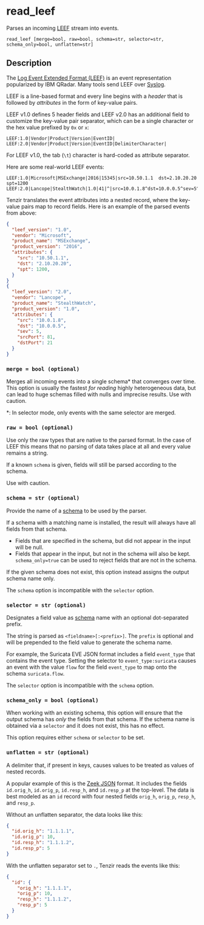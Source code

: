 # read_leef

Parses an incoming [LEEF][leef] stream into events.

```tql
read_leef [merge=bool, raw=bool, schema=str, selector=str, schema_only=bool, unflatten=str]
```

## Description

The [Log Event Extended Format (LEEF)][leef] is an event representation
popularized by IBM QRadar. Many tools send LEEF over [Syslog](read_syslog.md).

[leef]: https://www.ibm.com/docs/en/dsm?topic=overview-leef-event-components

LEEF is a line-based format and every line begins with a *header* that is
followed by *attributes* in the form of key-value pairs.

LEEF v1.0 defines 5 header fields and LEEF v2.0 has an additional field to
customize the key-value pair separator, which can be a single character or the
hex value prefixed by `0x` or `x`:

```
LEEF:1.0|Vendor|Product|Version|EventID|
LEEF:2.0|Vendor|Product|Version|EventID|DelimiterCharacter|
```

For LEEF v1.0, the tab (`\t`) character is hard-coded as attribute separator.

Here are some real-world LEEF events:

```
LEEF:1.0|Microsoft|MSExchange|2016|15345|src=10.50.1.1	dst=2.10.20.20	spt=1200
LEEF:2.0|Lancope|StealthWatch|1.0|41|^|src=10.0.1.8^dst=10.0.0.5^sev=5^srcPort=81^dstPort=21
```

Tenzir translates the event attributes into a nested record, where the key-value
pairs map to record fields. Here is an example of the parsed events from above:

```json
{
  "leef_version": "1.0",
  "vendor": "Microsoft",
  "product_name": "MSExchange",
  "product_version": "2016",
  "attributes": {
    "src": "10.50.1.1",
    "dst": "2.10.20.20",
    "spt": 1200,
  }
}
{
  "leef_version": "2.0",
  "vendor": "Lancope",
  "product_name": "StealthWatch",
  "product_version": "1.0",
  "attributes": {
    "src": "10.0.1.8",
    "dst": "10.0.0.5",
    "sev": 5,
    "srcPort": 81,
    "dstPort": 21
  }
}
```

### `merge = bool (optional)`

Merges all incoming events into a single schema\* that converges over time. This
option is usually the fastest *for reading* highly heterogeneous data, but can lead
to huge schemas filled with nulls and imprecise results. Use with caution.

\*: In selector mode, only events with the same selector are merged.

### `raw = bool (optional)`

Use only the raw types that are native to the parsed format.
In the case of LEEF this means that no parsing of data takes place at all
and every value remains a string.

If a known `schema` is given, fields will still be parsed according to the schema.

Use with caution.

### `schema = str (optional)`

Provide the name of a [schema](../../data-model/schemas.md) to be used by the
parser.

If a schema with a matching name is installed, the result will always have
all fields from that schema.
* Fields that are specified in the schema, but did not appear in the input will be null.
* Fields that appear in the input, but not in the schema will also be kept. `schema_only=true`
can be used to reject fields that are not in the schema.

If the given schema does not exist, this option instead assigns the output schema name only.

The `schema` option is incompatible with the `selector` option.

### `selector = str (optional)`

Designates a field value as [schema](../../data-model/schemas.md) name with an
optional dot-separated prefix.

The string is parsed as `<fieldname>[:<prefix>]`. The `prefix` is optional and
will be prepended to the field value to generate the schema name.

For example, the Suricata EVE JSON format includes a field
`event_type` that contains the event type. Setting the selector to
`event_type:suricata` causes an event with the value `flow` for the field
`event_type` to map onto the schema `suricata.flow`.

The `selector` option is incompatible with the `schema` option.

### `schema_only = bool (optional)`

When working with an existing schema, this option will ensure that the output
schema has *only* the fields from that schema. If the schema name is obtained via a `selector`
and it does not exist, this has no effect.

This option requires either `schema` or `selector` to be set.

### `unflatten = str (optional)`

A delimiter that, if present in keys, causes values to be treated as values of
nested records.

A popular example of this is the [Zeek JSON](read_zeek_json.md) format. It includes
the fields `id.orig_h`, `id.orig_p`, `id.resp_h`, and `id.resp_p` at the
top-level. The data is best modeled as an `id` record with four nested fields
`orig_h`, `orig_p`, `resp_h`, and `resp_p`.

Without an unflatten separator, the data looks like this:

```json title="Without unflattening"
{
  "id.orig_h": "1.1.1.1",
  "id.orig_p": 10,
  "id.resp_h": "1.1.1.2",
  "id.resp_p": 5
}
```

With the unflatten separator set to `.`, Tenzir reads the events like this:

```json title="With 'unflatten'"
{
  "id": {
    "orig_h": "1.1.1.1",
    "orig_p": 10,
    "resp_h": "1.1.1.2",
    "resp_p": 5
  }
}
```
